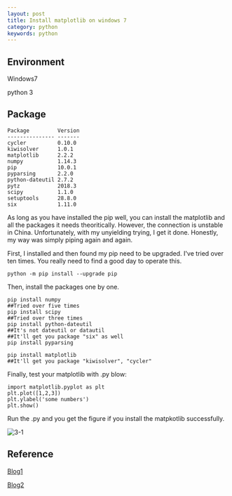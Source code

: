 ```yaml
---
layout: post
title: Install matplotlib on windows 7
category: python
keywords: python
---
```


## Environment

Windows7

python 3

## Package

	Package         Version
	--------------- -------
	cycler          0.10.0
	kiwisolver      1.0.1
	matplotlib      2.2.2
	numpy           1.14.3
	pip             10.0.1
	pyparsing       2.2.0
	python-dateutil 2.7.2
	pytz            2018.3
	scipy           1.1.0
	setuptools      28.8.0
	six             1.11.0



As long as you have installed the pip well, you can install the matplotlib and all the packages it needs theoritically. However, the connection is unstable in China. Unfortunately, with my unyielding trying, I get it done. Honestly, my way was simply piping again and again.

First, I installed and then found my pip need to be upgraded. I've tried over ten times. You really need to find a good day to operate this.

	python -m pip install --upgrade pip

Then, install the packages one by one.

	pip install numpy
	##Tried over five times
	pip install scipy
	##Tried over three times
	pip install python-dateutil
	##It's not dateutil or datautil
	##It'll get you package "six" as well
	pip install pyparsing

	pip install matplotlib
	##It'll get you package "kiwisolver", "cycler"


Finally, test your matplotlib with .py blow:


	import matplotlib.pyplot as plt
	plt.plot([1,2,3])
	plt.ylabel('some numbers')
	plt.show()

Run the .py and you get the figure if you install the matpkotlib successfully.

![3-1](http://p720v2ufu.bkt.clouddn.com/github/blog/3-1.png)


## Reference
[Blog1](http://blog.sina.com.cn/s/blog_5d7295010101ku7o.html)

[Blog2](http://www.cnblogs.com/fantacity/p/4282078.html)